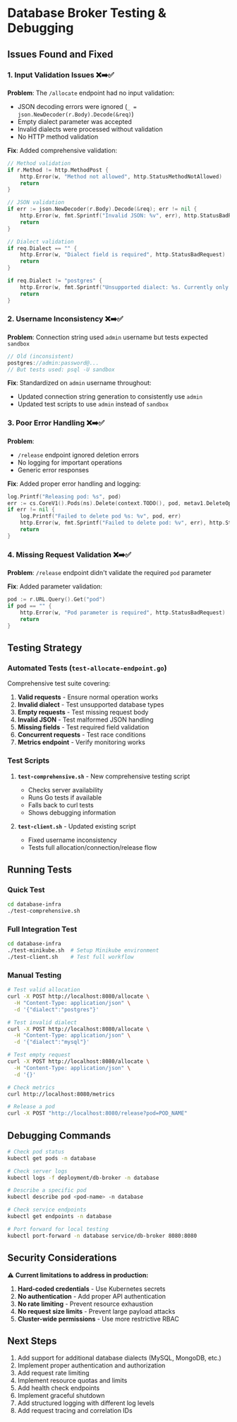 # Database Broker Testing & Debugging

## Issues Found and Fixed

### 1. Input Validation Issues ❌➡️✅

**Problem**: The `/allocate` endpoint had no input validation:

- JSON decoding errors were ignored (`_ = json.NewDecoder(r.Body).Decode(&req)`)
- Empty dialect parameter was accepted
- Invalid dialects were processed without validation
- No HTTP method validation

**Fix**: Added comprehensive validation:

```go
// Method validation
if r.Method != http.MethodPost {
    http.Error(w, "Method not allowed", http.StatusMethodNotAllowed)
    return
}

// JSON validation
if err := json.NewDecoder(r.Body).Decode(&req); err != nil {
    http.Error(w, fmt.Sprintf("Invalid JSON: %v", err), http.StatusBadRequest)
    return
}

// Dialect validation
if req.Dialect == "" {
    http.Error(w, "Dialect field is required", http.StatusBadRequest)
    return
}

if req.Dialect != "postgres" {
    http.Error(w, fmt.Sprintf("Unsupported dialect: %s. Currently only 'postgres' is supported", req.Dialect), http.StatusBadRequest)
    return
}
```

### 2. Username Inconsistency ❌➡️✅

**Problem**: Connection string used `admin` username but tests expected `sandbox`

```go
// Old (inconsistent)
postgres://admin:password@...
// But tests used: psql -U sandbox
```

**Fix**: Standardized on `admin` username throughout:

- Updated connection string generation to consistently use `admin`
- Updated test scripts to use `admin` instead of `sandbox`

### 3. Poor Error Handling ❌➡️✅

**Problem**:

- `/release` endpoint ignored deletion errors
- No logging for important operations
- Generic error responses

**Fix**: Added proper error handling and logging:

```go
log.Printf("Releasing pod: %s", pod)
err := cs.CoreV1().Pods(ns).Delete(context.TODO(), pod, metav1.DeleteOptions{})
if err != nil {
    log.Printf("Failed to delete pod %s: %v", pod, err)
    http.Error(w, fmt.Sprintf("Failed to delete pod: %v", err), http.StatusInternalServerError)
    return
}
```

### 4. Missing Request Validation ❌➡️✅

**Problem**: `/release` endpoint didn't validate the required `pod` parameter

**Fix**: Added parameter validation:

```go
pod := r.URL.Query().Get("pod")
if pod == "" {
    http.Error(w, "Pod parameter is required", http.StatusBadRequest)
    return
}
```

## Testing Strategy

### Automated Tests (`test-allocate-endpoint.go`)

Comprehensive test suite covering:

1. **Valid requests** - Ensure normal operation works
2. **Invalid dialect** - Test unsupported database types
3. **Empty requests** - Test missing request body
4. **Invalid JSON** - Test malformed JSON handling
5. **Missing fields** - Test required field validation
6. **Concurrent requests** - Test race conditions
7. **Metrics endpoint** - Verify monitoring works

### Test Scripts

1. **`test-comprehensive.sh`** - New comprehensive testing script
   - Checks server availability
   - Runs Go tests if available
   - Falls back to curl tests
   - Shows debugging information

2. **`test-client.sh`** - Updated existing script
   - Fixed username inconsistency
   - Tests full allocation/connection/release flow

## Running Tests

### Quick Test

```bash
cd database-infra
./test-comprehensive.sh
```

### Full Integration Test

```bash
cd database-infra
./test-minikube.sh  # Setup Minikube environment
./test-client.sh    # Test full workflow
```

### Manual Testing

```bash
# Test valid allocation
curl -X POST http://localhost:8080/allocate \
  -H "Content-Type: application/json" \
  -d '{"dialect":"postgres"}'

# Test invalid dialect
curl -X POST http://localhost:8080/allocate \
  -H "Content-Type: application/json" \
  -d '{"dialect":"mysql"}'

# Test empty request
curl -X POST http://localhost:8080/allocate \
  -H "Content-Type: application/json" \
  -d '{}'

# Check metrics
curl http://localhost:8080/metrics

# Release a pod
curl -X POST "http://localhost:8080/release?pod=POD_NAME"
```

## Debugging Commands

```bash
# Check pod status
kubectl get pods -n database

# Check server logs
kubectl logs -f deployment/db-broker -n database

# Describe a specific pod
kubectl describe pod <pod-name> -n database

# Check service endpoints
kubectl get endpoints -n database

# Port forward for local testing
kubectl port-forward -n database service/db-broker 8080:8080
```

## Security Considerations

⚠️ **Current limitations to address in production:**

1. **Hard-coded credentials** - Use Kubernetes secrets
2. **No authentication** - Add proper API authentication
3. **No rate limiting** - Prevent resource exhaustion
4. **No request size limits** - Prevent large payload attacks
5. **Cluster-wide permissions** - Use more restrictive RBAC

## Next Steps

1. Add support for additional database dialects (MySQL, MongoDB, etc.)
2. Implement proper authentication and authorization
3. Add request rate limiting
4. Implement resource quotas and limits
5. Add health check endpoints
6. Implement graceful shutdown
7. Add structured logging with different log levels
8. Add request tracing and correlation IDs

